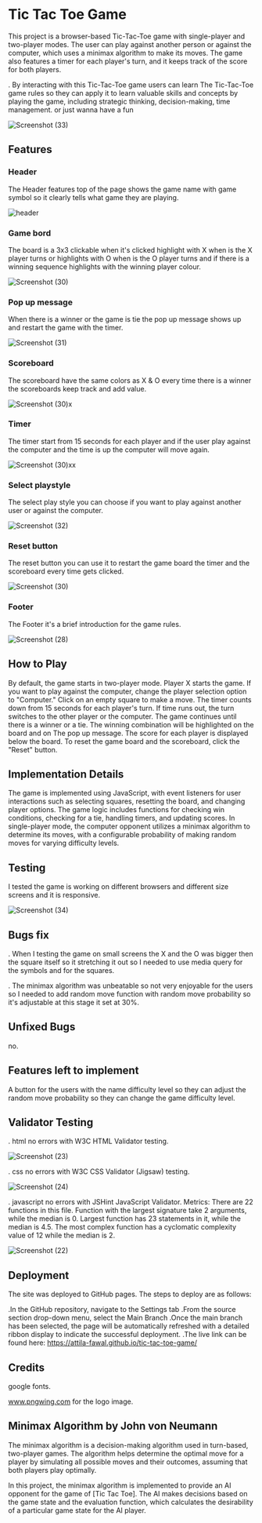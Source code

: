 
# Tic Tac Toe Game

This project is a browser-based Tic-Tac-Toe game with single-player and two-player modes. The user can play against another person or against the computer, which uses a minimax algorithm to make its moves. The game also features a timer for each player's turn, and it keeps track of the score for both players.

. By interacting with this Tic-Tac-Toe game users can learn The Tic-Tac-Toe game rules so they can apply it to learn valuable skills and concepts by playing the game, including strategic thinking, decision-making, time management. or just wanna have a fun 

![Screenshot (33)](https://user-images.githubusercontent.com/127791713/233343644-04b79289-4176-4b6b-a9e5-d8e41966628a.png)



## Features
### Header
The Header features top of the page shows the game name with game symbol so it clearly tells what game they are playing.

![header](https://user-images.githubusercontent.com/127791713/233330055-71484dde-f10d-4f93-aee2-0175d37c809a.png)
### Game bord 
The board is a 3x3 clickable when it's clicked highlight with X when is the X player turns or highlights with O when is the O player turns and if there is a winning sequence highlights with the winning player colour. 

![Screenshot (30)](https://user-images.githubusercontent.com/127791713/233333789-c3457781-e798-4e5a-a07c-e3c5aa7cac4e.png)

### Pop up message
When there is a winner or the game is tie the pop up message shows up and restart the game with the timer.

![Screenshot (31)](https://user-images.githubusercontent.com/127791713/233336149-00a524fd-c851-4f3c-a503-f744fee994ac.png)

### Scoreboard
The scoreboard have the same colors as X & O every time there is a winner the scoreboards keep track and add value.

![Screenshot (30)x](https://user-images.githubusercontent.com/127791713/233339544-293873eb-d22f-4b2f-b660-15246811571b.png)

### Timer
The timer start from 15 seconds for each player and if the user play against the computer
and the time is up the computer will move again.

![Screenshot (30)xx](https://user-images.githubusercontent.com/127791713/233339350-13f93239-0c4e-4ffb-8fd7-b65f7d7bf542.png)

### Select playstyle
The select play style you can choose if you want to play against another user or against the computer.

![Screenshot (32)](https://user-images.githubusercontent.com/127791713/233340783-57fb09c9-557b-4315-a63f-9e3b6d9b9c19.png)

### Reset button
The reset button you can use it to restart the game board the timer and the scoreboard every time gets clicked.

![Screenshot (30)](https://user-images.githubusercontent.com/127791713/233341465-87fc12a3-1e45-42bd-a5f5-a374271f0cc7.png)

### Footer
The Footer it's a brief introduction for the game rules.

![Screenshot (28)](https://user-images.githubusercontent.com/127791713/233342136-cb66a168-18ed-4464-87f8-9afbaa7123a2.png)

## How to Play
By default, the game starts in two-player mode. Player X starts the game.
If you want to play against the computer, change the player selection option to "Computer."
Click on an empty square to make a move.
The timer counts down from 15 seconds for each player's turn. If time runs out, the turn switches to the other player or the computer.
The game continues until there is a winner or a tie.
The winning combination will be highlighted on the board and on The pop up message.
The score for each player is displayed below the board.
To reset the game board and the scoreboard, click the "Reset" button.

## Implementation Details
The game is implemented using JavaScript, with event listeners for user interactions such as selecting squares, resetting the board, and changing player options. The game logic includes functions for checking win conditions, checking for a tie, handling timers, and updating scores. In single-player mode, the computer opponent utilizes a minimax algorithm to determine its moves, with a configurable probability of making random moves for varying difficulty levels.

## Testing
I tested the game is working on different browsers and different size screens and it is responsive.

![Screenshot (34)](https://user-images.githubusercontent.com/127791713/233452739-7c1d0f51-613d-4274-bbfa-3feee5841b13.png)

## Bugs fix
. When I testing the game on small screens the X and the O was bigger then the square itself so it stretching it out so I needed to use media query for the symbols and for the squares.

. The minimax algorithm was unbeatable so not very enjoyable for the users so I needed to add random move function with random move probability so it's adjustable at this stage it set at 30%.

## Unfixed Bugs
 no.

## Features left to implement
A button for the users with the name difficulty level so they can adjust the random move probability so they can change the game difficulty level.

## Validator Testing
. html no errors with W3C HTML Validator testing.

![Screenshot (23)](https://user-images.githubusercontent.com/127791713/233452237-18c67932-c277-4229-bd6f-cb7dffd7a368.png)

. css no errors with W3C CSS Validator (Jigsaw) testing.

![Screenshot (24)](https://user-images.githubusercontent.com/127791713/233452093-82a02149-e33d-4c77-b25e-8bcc0bb55ea2.png)


. javascript no errors with JSHint JavaScript Validator.
Metrics:
There are 22 functions in this file.
Function with the largest signature take 2 arguments, while the median is 0.
Largest function has 23 statements in it, while the median is 4.5.
The most complex function has a cyclomatic complexity value of 12 while the median is 2.

![Screenshot (22)](https://user-images.githubusercontent.com/127791713/233452406-dd464c59-6300-451a-b89e-87bdc8303219.png)

## Deployment
The site was deployed to GitHub pages. The steps to deploy are as follows:

.In the GitHub repository, navigate to the Settings tab
.From the source section drop-down menu, select the Main Branch
.Once the main branch has been selected, the page will be automatically refreshed with a detailed ribbon display to indicate the successful deployment.
.The live link can be found here: https://attila-fawal.github.io/tic-tac-toe-game/

## Credits
google fonts.

www.pngwing.com for the logo image.

## Minimax Algorithm by John von Neumann

The minimax algorithm is a decision-making algorithm used in turn-based, two-player games. The algorithm helps determine the optimal move for a player by simulating all possible moves and their outcomes, assuming that both players play optimally.

In this project, the minimax algorithm is implemented to provide an AI opponent for the game of [Tic Tac Toe]. The AI makes decisions based on the game state and the evaluation function, which calculates the desirability of a particular game state for the AI player.


